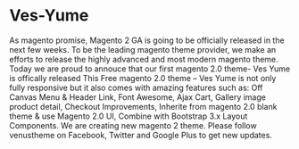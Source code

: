 # Ves-Yume
As magento promise, Magento 2 GA is going to be officially released in the next few weeks. To be the leading magento theme provider, we make an efforts to release the highly advanced and most modern magento theme. Today we are proud to annouce that our first magento 2.0 theme- Ves Yume is offically released  This Free magento 2.0 theme – Ves Yume is not only fully responsive but it also comes with amazing features such as: Off Canvas Menu &amp; Header Link, Font Awesome, Ajax Cart, Gallery image product detail, Checkout Improvements, Inherite from magento 2.0 blank theme &amp; use Magento 2.0 UI, Combine with Bootstrap 3.x Layout Components.  We are creating new magento 2 theme. Please follow venustheme on Facebook, Twitter and Google Plus to get new updates.
